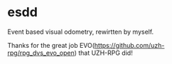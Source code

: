 # esdd

Event based visual odometry, rewirtten by myself.

Thanks for the great job EVO(https://github.com/uzh-rpg/rpg_dvs_evo_open) that UZH-RPG did!
